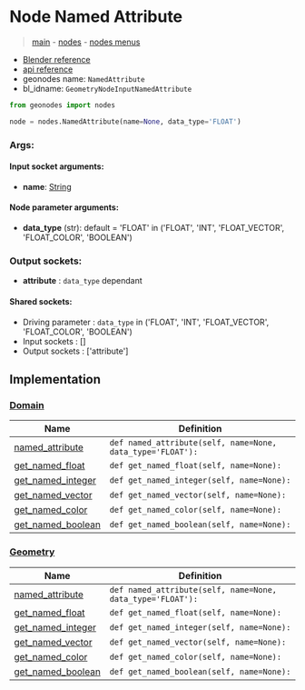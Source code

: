 # Node Named Attribute

> [main](../structure.md) - [nodes](nodes.md) - [nodes menus](nodes_menus.md)

- [Blender reference](https://docs.blender.org/manual/en/latest/modeling/geometry_nodes/input/named_attribute.html)
- [api reference](https://docs.blender.org/api/current/bpy.types.GeometryNodeInputNamedAttribute.html)
- geonodes name: `NamedAttribute`
- bl_idname: `GeometryNodeInputNamedAttribute`

```python
from geonodes import nodes

node = nodes.NamedAttribute(name=None, data_type='FLOAT')
```

### Args:

#### Input socket arguments:

- **name**: [String](String.md)

#### Node parameter arguments:

- **data_type** (str): default = 'FLOAT' in ('FLOAT', 'INT', 'FLOAT_VECTOR', 'FLOAT_COLOR', 'BOOLEAN')

### Output sockets:

- **attribute** : ``data_type`` dependant

#### Shared sockets:

- Driving parameter : ``data_type`` in ('FLOAT', 'INT', 'FLOAT_VECTOR', 'FLOAT_COLOR', 'BOOLEAN')
- Input sockets  : []
- Output sockets : ['attribute']
## Implementation

### [Domain](Domain.md)

| Name | Definition |
|------|------------|
 | [named_attribute](Domain.md#named_attribute) | `def named_attribute(self, name=None, data_type='FLOAT'):` |
 | [get_named_float](Domain.md#get_named_float) | `def get_named_float(self, name=None):` |
 | [get_named_integer](Domain.md#get_named_integer) | `def get_named_integer(self, name=None):` |
 | [get_named_vector](Domain.md#get_named_vector) | `def get_named_vector(self, name=None):` |
 | [get_named_color](Domain.md#get_named_color) | `def get_named_color(self, name=None):` |
 | [get_named_boolean](Domain.md#get_named_boolean) | `def get_named_boolean(self, name=None):` |

### [Geometry](Geometry.md)

| Name | Definition |
|------|------------|
 | [named_attribute](Geometry.md#named_attribute) | `def named_attribute(self, name=None, data_type='FLOAT'):` |
 | [get_named_float](Geometry.md#get_named_float) | `def get_named_float(self, name=None):` |
 | [get_named_integer](Geometry.md#get_named_integer) | `def get_named_integer(self, name=None):` |
 | [get_named_vector](Geometry.md#get_named_vector) | `def get_named_vector(self, name=None):` |
 | [get_named_color](Geometry.md#get_named_color) | `def get_named_color(self, name=None):` |
 | [get_named_boolean](Geometry.md#get_named_boolean) | `def get_named_boolean(self, name=None):` |

